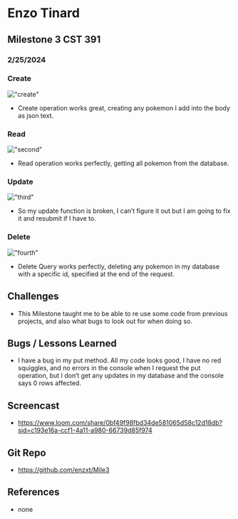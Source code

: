# Enzo Tinard
## Milestone 3 CST 391
### 2/25/2024

### Create
!["create"](../Mile3/image/first.png)
- Create operation works great, creating any pokemon I add into the body as json text.

### Read
!["second"](../Mile3/image/second.png)
- Read operation works perfectly, getting all pokemon from the database.

### Update
!["third"](../Mile3/image/third.png)
- So my update function is broken, I can’t figure it out but I am going to fix it and resubmit if I have to.

### Delete
!["fourth"](../Mile3/image/fourth.png)
- Delete Query works perfectly, deleting any pokemon in my database with a specific id, specified at the end of the request.

## Challenges
- This Milestone taught me to be able to re use some code from previous projects, and also what bugs to look out for when doing so.
## Bugs / Lessons Learned
- I have a bug in my put method. All my code looks good, I have no red squiggles, and no errors in the console when I request the put operation, but I don’t get any updates in my database and the console says 0 rows affected.
## Screencast
- https://www.loom.com/share/0bf49f98fbd34de581065d58c12d18db?sid=c193e16a-ccf1-4a11-a980-66739d85f974
## Git Repo
- https://github.com/enzxt/Mile3
## References
- none 